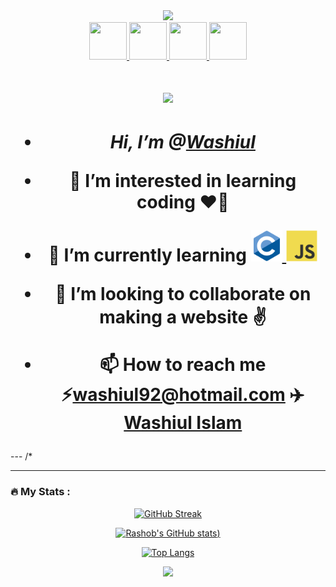 
<div id="header" align="center">
  <img src="https://media.giphy.com/media/HHwI031emo0GQ/giphy.gif"/>
</div>
<div id="badges" align="center">
<a href="https://www.hackerrank.com/washiul92">
    <img src="https://cdn.iconscout.com/icon/free/png-256/hackerrank-3550708-2970313.png" height="60px" width="60px"/>
  <a href="https://www.facebook.com/UNIQUE.PRM">
    <img src="https://img.icons8.com/color/344/facebook-circled--v2.png" height="60px" width="60px"/>
  </a>
  <a href="https://www.instagram.com/washiul_islam/">
    <img src="https://img.icons8.com/clr-gls/344/instagram.png" height="60px" width="60px"/>
  </a>
  <a href="https://twitter.com/islam_washiul">
    <img src="https://img.icons8.com/color/344/twitter--v2.png" height="60px" width="60px"/>
  </a>
</div>


<h1 align="center">
  <img src="https://media.tenor.com/HO7EBVsu04oAAAAj/pikachu-pokemon.gif" width="100px"/>
</h1>

<h1 align="center">

-  ***Hi, I’m @[***Washiul***](https://rashob.github.io/)***

- 👀 I’m interested in learning coding ❤️🙌

- 🌱 I’m currently learning <a href="https://github.com/Rashob/College_Works"> <img src="https://github.com/devicons/devicon/blob/master/icons/c/c-original.svg" title="Java" alt="C" width="50" height="50"/> </a> <a href="https://github.com/Rashob/JAVA_SCRIPT_Begining"> <img src="https://github.com/devicons/devicon/blob/master/icons/javascript/javascript-original.svg" title="JavaScript" alt="JavaScript" width="50" height="50"/> </a>

- 💞️ I’m looking to collaborate on making a website ✌️

- 📫 How to reach me ⚡washiul92@hotmail.com ✈️[Washiul Islam](https://twitter.com/islam_washiul)
</h1>
---
/*

---

### :fire: My Stats :
<div id="header" align="center">
	
[![GitHub Streak](https://github-readme-streak-stats.herokuapp.com?user=Rashob&theme=dracula&background=000000&border=00D5DD)](https://git.io/streak-stats)


[![Rashob's GitHub stats](https://github-readme-stats.vercel.app/api?username=Rashob&layout=compact&theme=radical))](https://github.com/Rashob/github-readme-stats)


[![Top Langs](https://github-readme-stats.vercel.app/api/top-langs/?username=Rashob&layout=compact&theme=vision-friendly-dark&title=blue)](https://github.com/Rashob/github-readme-stats)

![](https://komarev.com/ghpvc/?username=Rashob&color=orange)

</div>

<!---
Rashob/Rashob is a ✨ special ✨ repository because its `README.md` (this file) appears on your GitHub profile.
You can click the Preview link to take a look at your changes.
--->

